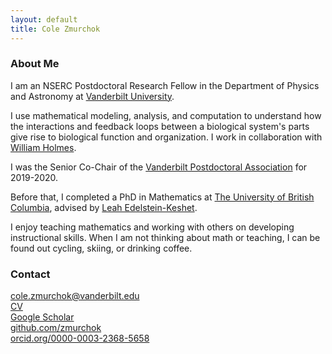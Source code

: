 ```yaml
---
layout: default
title: Cole Zmurchok
---
```


### About Me

I am an NSERC Postdoctoral Research Fellow in the Department of Physics and Astronomy at [Vanderbilt University].

I use mathematical modeling, analysis, and computation to understand how the interactions and feedback loops between a biological system's parts give rise to biological function and organization. I work in collaboration with [William Holmes].

I was the Senior Co-Chair of the [Vanderbilt Postdoctoral Association] for 2019-2020.

Before that, I completed a PhD in Mathematics at [The University of British Columbia], advised by [Leah Edelstein-Keshet].

I enjoy teaching mathematics and working with others on developing instructional skills. When I am not thinking about math or teaching, I can be found out cycling, skiing, or drinking coffee.

[Vanderbilt Postdoctoral Association]:https://www.vanderbilt.edu/vpa/
[Vanderbilt University]:https://www.vanderbilt.edu
[William Holmes]:https://holmeslab.home.blog/
[Leah Edelstein-Keshet]: http://www.math.ubc.ca/~keshet/keshet.html
[The University of British Columbia]:https://www.ubc.ca/
[CV]:files/cv.pdf

### Contact

<a href="mailto:cole.zmurchok@vanderbilt.edu"><i class='fa fa-envelope'></i> cole.zmurchok@vanderbilt.edu</a>
<br/>
<a href="/files/cv.pdf"><i class='ai ai-cv'></i> CV</a>
<br/>
<a href="https://scholar.google.ca/citations?user=6GEw3DYAAAAJ"><i class='ai ai-google-scholar'></i> Google Scholar</a>
<br/>
<a href="https://github.com/zmurchok"><i class='fa fa-github'></i> github.com/zmurchok</a>
<br/>
<a href="https://orcid.org/0000-0003-2368-5658"><i class='ai ai-orcid'></i> orcid.org/0000-0003-2368-5658</a>
